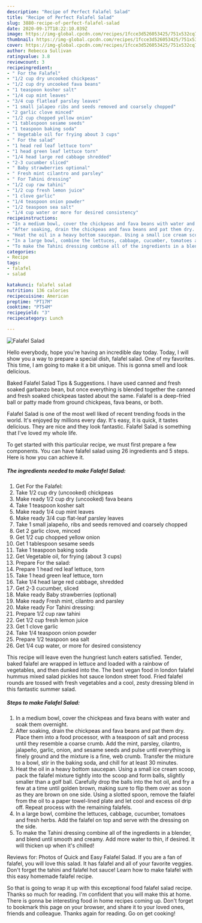 ```yaml
---
description: "Recipe of Perfect Falafel Salad"
title: "Recipe of Perfect Falafel Salad"
slug: 3880-recipe-of-perfect-falafel-salad
date: 2020-09-17T18:22:10.039Z
image: https://img-global.cpcdn.com/recipes/1fcce3d526053425/751x532cq70/falafel-salad-recipe-main-photo.jpg
thumbnail: https://img-global.cpcdn.com/recipes/1fcce3d526053425/751x532cq70/falafel-salad-recipe-main-photo.jpg
cover: https://img-global.cpcdn.com/recipes/1fcce3d526053425/751x532cq70/falafel-salad-recipe-main-photo.jpg
author: Rebecca Sullivan
ratingvalue: 3.8
reviewcount: 3
recipeingredient:
- " For the Falafel"
- "1/2 cup dry uncooked chickpeas"
- "1/2 cup dry uncooked fava beans"
- "1 teaspoon kosher salt"
- "1/4 cup mint leaves"
- "3/4 cup flatleaf parsley leaves"
- "1 small jalapeo ribs and seeds removed and coarsely chopped"
- "2 garlic clove minced"
- "1/2 cup chopped yellow onion"
- "1 tablespoon sesame seeds"
- "1 teaspoon baking soda"
- " Vegetable oil for frying about 3 cups"
- " For the salad"
- "1 head red leaf lettuce torn"
- "1 head green leaf lettuce torn"
- "1/4 head large red cabbage shredded"
- "2-3 cucumber sliced"
- " Baby strawberries optional"
- " Fresh mint cilantro and parsley"
- " For Tahini dressing"
- "1/2 cup raw tahini"
- "1/2 cup fresh lemon juice"
- "1 clove garlic"
- "1/4 teaspoon onion powder"
- "1/2 teaspoon sea salt"
- "1/4 cup water or more for desired consistency"
recipeinstructions:
- "In a medium bowl, cover the chickpeas and fava beans with water and soak them overnight."
- "After soaking, drain the chickpeas and fava beans and pat them dry. Place them into a food processor, with a teaspoon of salt and process until they resemble a coarse crumb. Add the mint, parsley, cilantro, jalapeño, garlic, onion, and sesame seeds and pulse until everything is finely ground and the mixture is a fine, web crumb. Transfer the mixture to a bowl, stir in the baking soda, and chill for at least 30 minutes."
- "Heat the oil in a heavy bottom saucepan. Using a small ice cream scoop, pack the falafel mixture tightly into the scoop and form balls, slightly smaller than a golf ball. Carefully drop the balls into the hot oil, and fry a few at a time until golden brown, making sure to flip them over as soon as they are brown on one side. Using a slotted spoon, remove the falafel from the oil to a paper towel-lined plate and let cool and excess oil drip off. Repeat process with the remaining falafels."
- "In a large bowl, combine the lettuces, cabbage, cucumber, tomatoes and fresh herbs. Add the falafel on top and serve with the dressing on the side."
- "To make the Tahini dressing combine all of the ingredients in a blender, and blend until smooth and creamy. Add more water to thin, if desired. It will thicken up when it&#39;s chilled!"
categories:
- Recipe
tags:
- falafel
- salad

katakunci: falafel salad 
nutrition: 136 calories
recipecuisine: American
preptime: "PT17M"
cooktime: "PT54M"
recipeyield: "3"
recipecategory: Lunch

---
```



![Falafel Salad](https://img-global.cpcdn.com/recipes/1fcce3d526053425/751x532cq70/falafel-salad-recipe-main-photo.jpg)

Hello everybody, hope you're having an incredible day today. Today, I will show you a way to prepare a special dish, falafel salad. One of my favorites. This time, I am going to make it a bit unique. This is gonna smell and look delicious.

Baked Falafel Salad Tips &amp; Suggestions. I have used canned and fresh soaked garbanzo bean, but once everything is blended together the canned and fresh soaked chickpeas tasted about the same. Falafel is a deep-fried ball or patty made from ground chickpeas, fava beans, or both.

Falafel Salad is one of the most well liked of recent trending foods in the world. It's enjoyed by millions every day. It's easy, it is quick, it tastes delicious. They are nice and they look fantastic. Falafel Salad is something that I've loved my whole life.


To get started with this particular recipe, we must first prepare a few components. You can have falafel salad using 26 ingredients and 5 steps. Here is how you can achieve it.

<!--inarticleads1-->

##### The ingredients needed to make Falafel Salad:

1. Get  For the Falafel:
1. Take 1/2 cup dry (uncooked) chickpeas
1. Make ready 1/2 cup dry (uncooked) fava beans
1. Take 1 teaspoon kosher salt
1. Make ready 1/4 cup mint leaves
1. Make ready 3/4 cup flat-leaf parsley leaves
1. Take 1 small jalapeño, ribs and seeds removed and coarsely chopped
1. Get 2 garlic clove, minced
1. Get 1/2 cup chopped yellow onion
1. Get 1 tablespoon sesame seeds
1. Take 1 teaspoon baking soda
1. Get  Vegetable oil, for frying (about 3 cups)
1. Prepare  For the salad:
1. Prepare 1 head red leaf lettuce, torn
1. Take 1 head green leaf lettuce, torn
1. Take 1/4 head large red cabbage, shredded
1. Get 2-3 cucumber, sliced
1. Make ready  Baby strawberries (optional)
1. Make ready  Fresh mint, cilantro and parsley
1. Make ready  For Tahini dressing:
1. Prepare 1/2 cup raw tahini
1. Get 1/2 cup fresh lemon juice
1. Get 1 clove garlic
1. Take 1/4 teaspoon onion powder
1. Prepare 1/2 teaspoon sea salt
1. Get 1/4 cup water, or more for desired consistency


This recipe will leave even the hungriest lunch eaters satisfied. Tender, baked falafel are wrapped in lettuce and loaded with a rainbow of vegetables, and then dunked into the. The best vegan food in london falafel hummus mixed salad pickles hot sauce london street food. Fried falafel rounds are tossed with fresh vegetables and a cool, zesty dressing blend in this fantastic summer salad. 

<!--inarticleads2-->

##### Steps to make Falafel Salad:

1. In a medium bowl, cover the chickpeas and fava beans with water and soak them overnight.
1. After soaking, drain the chickpeas and fava beans and pat them dry. Place them into a food processor, with a teaspoon of salt and process until they resemble a coarse crumb. Add the mint, parsley, cilantro, jalapeño, garlic, onion, and sesame seeds and pulse until everything is finely ground and the mixture is a fine, web crumb. Transfer the mixture to a bowl, stir in the baking soda, and chill for at least 30 minutes.
1. Heat the oil in a heavy bottom saucepan. Using a small ice cream scoop, pack the falafel mixture tightly into the scoop and form balls, slightly smaller than a golf ball. Carefully drop the balls into the hot oil, and fry a few at a time until golden brown, making sure to flip them over as soon as they are brown on one side. Using a slotted spoon, remove the falafel from the oil to a paper towel-lined plate and let cool and excess oil drip off. Repeat process with the remaining falafels.
1. In a large bowl, combine the lettuces, cabbage, cucumber, tomatoes and fresh herbs. Add the falafel on top and serve with the dressing on the side.
1. To make the Tahini dressing combine all of the ingredients in a blender, and blend until smooth and creamy. Add more water to thin, if desired. It will thicken up when it&#39;s chilled!


Reviews for: Photos of Quick and Easy Falafel Salad. If you are a fan of falafel, you will love this salad. It has falafel and all of your favorite veggies. Don&#39;t forget the tahini and falafel hot sauce! Learn how to make falafel with this easy homemade falafel recipe. 

So that is going to wrap it up with this exceptional food falafel salad recipe. Thanks so much for reading. I'm confident that you will make this at home. There is gonna be interesting food in home recipes coming up. Don't forget to bookmark this page on your browser, and share it to your loved ones, friends and colleague. Thanks again for reading. Go on get cooking!
